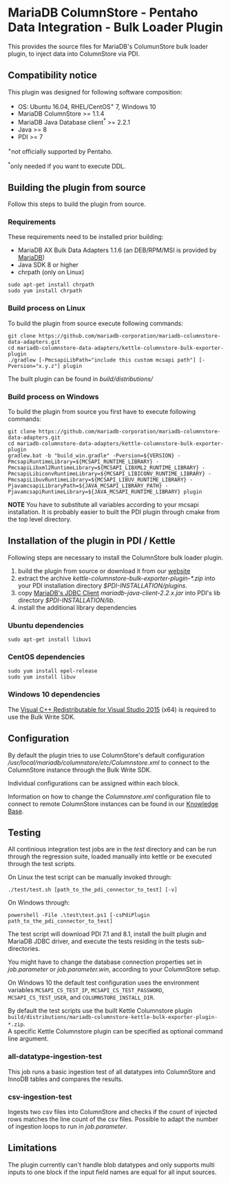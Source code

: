 # MariaDB ColumnStore - Pentaho Data Integration - Bulk Loader Plugin
This provides the source files for MariaDB's ColumunStore bulk loader plugin, to inject data into ColumnStore via PDI.

## Compatibility notice
This plugin was designed for following software composition:
* OS: Ubuntu 16.04, RHEL/CentOS<sup>+</sup> 7, Windows 10
* MariaDB ColumnStore >= 1.1.4 
* MariaDB Java Database client<sup>*</sup> >= 2.2.1 
* Java >= 8 
* PDI >= 7

<sup>+</sup>not officially supported by Pentaho.

<sup>*</sup>only needed if you want to execute DDL.

## Building the plugin from source
Follow this steps to build the plugin from source.

### Requirements
These requirements need to be installed prior building:
* MariaDB AX Bulk Data Adapters 1.1.6 (an DEB/RPM/MSI is provided by [MariaDB](https://mariadb.com/downloads/mariadb-ax/data-adapters))
* Java SDK 8 or higher
* chrpath (only on Linux)
```shell
sudo apt-get install chrpath
sudo yum install chrpath
```

### Build process on Linux
To build the plugin from source execute following commands:
```shell
git clone https://github.com/mariadb-corporation/mariadb-columnstore-data-adapters.git
cd mariadb-columnstore-data-adapters/kettle-columnstore-bulk-exporter-plugin
./gradlew [-PmcsapiLibPath="include this custom mcsapi path"] [-Pversion="x.y.z"] plugin
```
The built plugin can be found in _build/distributions/_

### Build process on Windows
To build the plugin from source you first have to execute following commands:
```shell
git clone https://github.com/mariadb-corporation/mariadb-columnstore-data-adapters.git
cd mariadb-columnstore-data-adapters/kettle-columnstore-bulk-exporter-plugin
gradlew.bat -b "build_win.gradle" -Pversion=${VERSION} -PmcsapiRuntimeLibrary=${MCSAPI_RUNTIME_LIBRARY} -PmcsapiLibxml2RuntimeLibrary=${MCSAPI_LIBXML2_RUNTIME_LIBRARY} -PmcsapiLibiconvRuntimeLibrary=${MCSAPI_LIBICONV_RUNTIME_LIBRARY} -PmcsapiLibuvRuntimeLibrary=${MCSAPI_LIBUV_RUNTIME_LIBRARY} -PjavamcsapiLibraryPath=${JAVA_MCSAPI_LIBRARY_PATH} -PjavamcsapiRuntimeLibrary=${JAVA_MCSAPI_RUNTIME_LIBRARY} plugin
```
**NOTE** You have to substitute all variables according to your mcsapi installation. It is probably easier to built the PDI plugin through cmake from the top level directory.

## Installation of the plugin in PDI / Kettle
Following steps are necessary to install the ColumnStore bulk loader plugin.
1. build the plugin from source or download it from our [website](https://mariadb.com/downloads/mariadb-ax/data-adapters)
2. extract the archive _kettle-columnstore-bulk-exporter-plugin-*.zip_ into your PDI installation directory _$PDI-INSTALLATION/plugins_.
3. copy [MariaDB's JDBC Client](https://mariadb.com/downloads/mariadb-ax/connector) _mariadb-java-client-2.2.x.jar_ into PDI's lib directory _$PDI-INSTALLATION/lib_.
4. install the additional library dependencies

### Ubuntu dependencies
```shell
sudo apt-get install libuv1
```

### CentOS dependencies
```shell
sudo yum install epel-release
sudo yum install libuv
```

### Windows 10 dependencies
The [Visual C++ Redistributable for Visual Studio 2015](https://www.microsoft.com/en-us/download/details.aspx?id=48145) (x64) is required to use the Bulk Write SDK.

## Configuration
By default the plugin tries to use ColumnStore's default configuration _/usr/local/mariadb/columnstore/etc/Columnstore.xml_ to connect to the ColumnStore instance through the Bulk Write SDK.

Individual configurations can be assigned within each block.

Information on how to change the _Columnstore.xml_ configuration file to connect to remote ColumnStore instances can be found in our  [Knowledge Base](https://mariadb.com/kb/en/library/columnstore-bulk-write-sdk/#environment-configuration).

## Testing
All continious integration test jobs are in the _test_ directory and can be run through the regression suite, loaded manually into kettle or be executed through the test scripts.

On Linux the test script can be manually invoked through:
```shell
./test/test.sh [path_to_the_pdi_connector_to_test] [-v]
```

On Windows through:
```shell
powershell -File .\test\test.ps1 [-csPdiPlugin path_to_the_pdi_connector_to_test]
```

The test script will download PDI 7.1 and 8.1, install the built plugin and MariaDB JDBC driver, and execute the tests residing in the tests sub-directories.

You might have to change the database connection properties set in _job.parameter_ or _job.parameter.win_, according to your ColumnStore setup.

On Windows 10 the default test configuration uses the environment variables ``MCSAPI_CS_TEST_IP``, ``MCSAPI_CS_TEST_PASSWORD``, ``MCSAPI_CS_TEST_USER``, and ``COLUMNSTORE_INSTALL_DIR``.

By default the test scripts use the built Kettle Columnstore plugin ``build/distributions/mariadb-columnstore-kettle-bulk-exporter-plugin-*.zip``.  
A specific Kettle Columnstore plugin can be specified as optional command line argument.

### all-datatype-ingestion-test
This job runs a basic ingestion test of all datatypes into ColumnStore and InnoDB tables and compares the results.

### csv-ingestion-test
Ingests two csv files into ColumnStore and checks if the count of injected rows matches the line count of the csv files. Possible to adapt the number of ingestion loops to run in _job.parameter_.

## Limitations
The plugin currently can't handle blob datatypes and only supports multi inputs to one block if the input field names are equal for all input sources.
